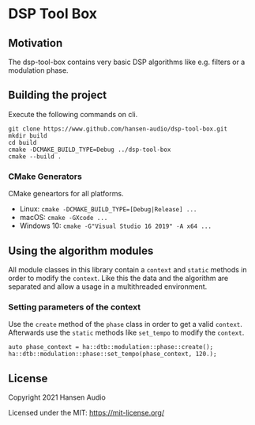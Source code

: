 # DSP Tool Box

## Motivation

The dsp-tool-box contains very basic DSP algorithms like e.g. filters or a modulation phase.

## Building the project

Execute the following commands on cli.

```
git clone https://www.github.com/hansen-audio/dsp-tool-box.git
mkdir build
cd build
cmake -DCMAKE_BUILD_TYPE=Debug ../dsp-tool-box
cmake --build .
```

### CMake Generators

CMake geneartors for all platforms.

* Linux: ```cmake -DCMAKE_BUILD_TYPE=[Debug|Release] ...```
* macOS: ```cmake -GXcode ...```
* Windows 10: ```cmake -G"Visual Studio 16 2019" -A x64 ...```

## Using the algorithm modules

All module classes in this library contain a ```context``` and ```static``` methods in order to modify the ```context```. Like this the data and the algorithm are separated and allow a usage in a multithreaded environment.


### Setting parameters of the context

Use the ```create``` method of the ```phase``` class in order to get a valid ```context```. Afterwards use the ```static``` methods like ```set_tempo``` to modify the ```context```.

```
auto phase_context = ha::dtb::modulation::phase::create();
ha::dtb::modulation::phase::set_tempo(phase_context, 120.);
```

## License

Copyright 2021 Hansen Audio

Licensed under the MIT: https://mit-license.org/
